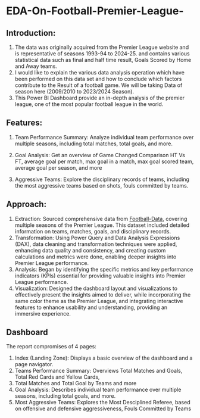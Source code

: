 # EDA-On-Football-Premier-League-
## Introduction:

1.	The data was originally acquired from the Premier League website and is representative of seasons 1993-94 to 2024-25. and contains various statistical data such as final and half time result, Goals Scored by Home and Away teams.
2.	I would like to explain the various data analysis operation which have been performed on this data set and how to conclude which factors contribute to the Result of a football game. We will be taking Data of  season here (2009/2010 to 2023/2024 Season).
3.	This Power BI Dashboard provide an in-depth analysis of the premier league, one of the most popular football league in the world.

## Features:
1.	Team Performance Summary: Analyze individual team performance over multiple seasons, including total matches, total goals, and more.

2.	Goal Analysis: Get an overview of Game Changed Comparison HT Vs FT, average goal per match, max goal in a match, max goal scored team, average goal per season, and more

3.	Aggressive Teams: Explore the disciplinary records of teams, including the most aggressive teams based on shots, fouls committed by teams.

## Approach:
1.	Extraction: Sourced comprehensive data from [Football-Data](https://datahub.io/collections/football), covering multiple seasons of the Premier League. This dataset included detailed information on teams, matches, goals, and disciplinary records.
2.	Transformation: Using Power Query and Data Analysis Expressions (DAX), data cleaning and transformation techniques were applied, enhancing data quality and consistency, and creating custom calculations and metrics were done, enabling deeper insights into Premier League performance.
3.	Analysis: Began by identifying the specific metrics and key performance indicators (KPIs) essential for providing valuable insights into Premier League performance.
4.	Visualization: Designed the dashboard layout and visualizations to effectively present the insights aimed to deliver, while incorporating the same color theme as the Premier League, and integrating interactive features to enhance usability and understanding, providing an immersive experience.




## Dashboard
The report compromises of 4 pages:
1.	Index (Landing Zone): Displays a basic overview of the dashboard and a page navigator.
2.	Teams Performance Summary: Overviews Total Matches and Goals, Total Red Cards and Yellow Cards,
3.	Total Matches and Total Goal by Teams and more
4.	Goal Analysis: Describes individual team performance over multiple seasons, including total goals, and more.
5.	Most Aggressive Teams: Explores the Most Desciplined Referee, based on offensive and defensive aggressiveness, Fouls Committed by Teams

